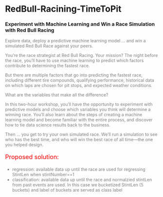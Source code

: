 # RedBull-Racining-TimeToPit


### Experiment with Machine Learning and Win a Race Simulation with Red Bull Racing
<font color="gray">
<p style="margin-left:3%; margin-right:10%;font-size:16px;">
 
Explore data, deploy a predictive machine learning model … and win a simulated Red Bull Race against your peers.
 
You’re the race strategist at Red Bull Racing. Your mission? The night before the race, you’ll have to use machine learning to predict which factors contribute to determining the fastest race.
 
But there are multiple factors that go into predicting the fastest race, including different tire compounds, qualifying performance, historical data on which laps are chosen for pit stops, and expected weather conditions.
 
What are the variables that make all the difference?
 
In this two-hour workshop, you’ll have the opportunity to experiment with predictive models and choose which variables you think will determine a winning race. You’ll also learn about the steps of creating a machine learning model and become familiar with the entire process, and discover how to tie data science results back to the business.
 
Then … you get to try your own simulated race. We’ll run a simulation to see who has the best time, and who will win the best race of all time—the one you helped design.

<p style="font-size:20px;">
<font color="red">
Proposed solution:
<font color="gray">
<p style="font-size:14px;">
    
* regression:  available data up until the race are used for regressing StintLen when stintNumber==1
* classification: available data up until the race and normalzied stintLen from past events are used. In this case we bucketized StintLen (5 buckets) and label of buckets are served as class label

